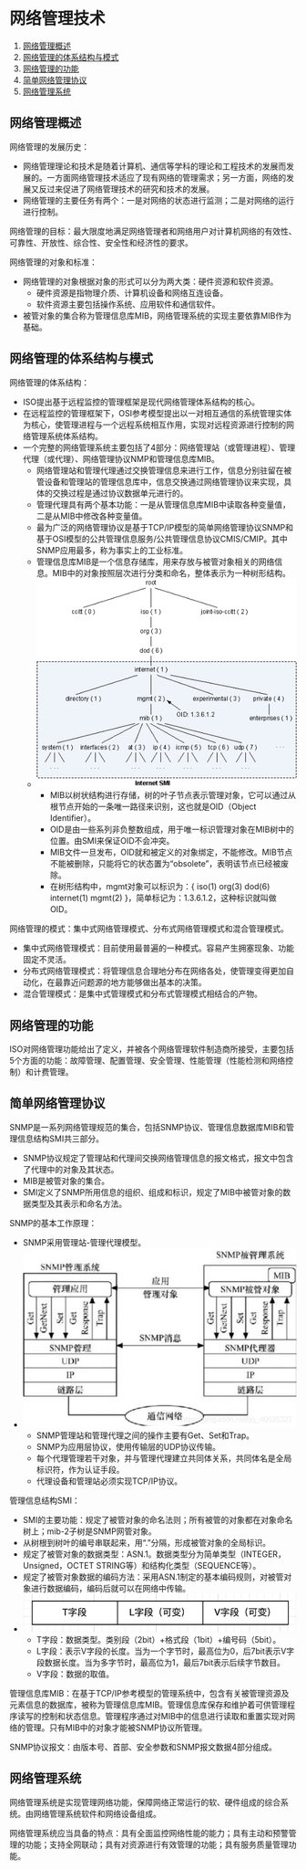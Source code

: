 # 网络管理技术

1.  [网络管理概述](#网络管理概述)
2.  [网络管理的体系结构与模式](#网络管理的体系结构与模式)
3.  [网络管理的功能](#网络管理的功能)
4.  [简单网络管理协议](#简单网络管理协议)
5.  [网络管理系统](#网络管理系统)

## 网络管理概述

网络管理的发展历史：

*   网络管理理论和技术是随着计算机、通信等学科的理论和工程技术的发展而发展的。一方面网络管理技术适应了现有网络的管理需求；另一方面，网络的发展又反过来促进了网络管理技术的研究和技术的发展。
*   网络管理的主要任务有两个：一是对网络的状态进行监测；二是对网络的运行进行控制。

网络管理的目标：最大限度地满足网络管理者和网络用户对计算机网络的有效性、可靠性、开放性、综合性、安全性和经济性的要求。

网络管理的对象和标准：

*   网络管理的对象根据对象的形式可以分为两大类：硬件资源和软件资源。
    *   硬件资源是指物理介质、计算机设备和网络互连设备。
    *   软件资源主要包括操作系统、应用软件和通信软件。
*   被管对象的集合称为管理信息库MIB，网络管理系统的实现主要依靠MIB作为基础。

## 网络管理的体系结构与模式

网络管理的体系结构：

*   ISO提出基于远程监控的管理框架是现代网络管理体系结构的核心。
*   在远程监控的管理框架下，OSI参考模型提出以一对相互通信的系统管理实体为核心，使管理进程与一个远程系统相互作用，实现对远程资源进行控制的网络管理系统体系结构。
*   一个完整的网络管理系统主要包括了4部分：网络管理站（或管理进程）、管理代理（或代理）、网络管理协议NMP和管理信息库MIB。
    *   网络管理站和管理代理通过交换管理信息来进行工作，信息分别驻留在被管设备和管理站的管理信息库中，信息交换通过网络管理协议来实现，具体的交换过程是通过协议数据单元进行的。
    *   管理代理具有两个基本功能：一是从管理信息库MIB中读取各种变量值，二是从MIB中修改各种变量值。
    *   最为广泛的网络管理协议是基于TCP/IP模型的简单网络管理协议SNMP和基于OSI模型的公共管理信息服务/公共管理信息协议CMIS/CMIP。其中SNMP应用最多，称为事实上的工业标准。
    *   管理信息库MIB是一个信息存储库，用来存放与被管对象相关的网络信息。MIB中的对象按照层次进行分类和命名，整体表示为一种树形结构。
    *   ![管理信息结构](resources/internet_smi.png)
        *   MIB以树状结构进行存储，树的叶子节点表示管理对象，它可以通过从根节点开始的一条唯一路径来识别，这也就是OID（Object Identifier）。
        *   OID是由一些系列非负整数组成，用于唯一标识管理对象在MIB树中的位置。由SMI来保证OID不会冲突。
        *   MIB文件一旦发布，OID就和被定义的对象绑定，不能修改。MIB节点不能被删除，只能将它的状态置为“obsolete”，表明该节点已经被废除。
        *   在树形结构中，mgmt对象可以标识为：{ iso(1) org(3) dod(6) internet(1) mgmt(2) }，简单标记为：1.3.6.1.2，这种标识就叫做OID。

网络管理的模式：集中式网络管理模式、分布式网络管理模式和混合管理模式。

*   集中式网络管理模式：目前使用最普遍的一种模式。容易产生拥塞现象、功能固定不灵活。
*   分布式网络管理模式：将管理信息合理地分布在网络各处，使管理变得更加自动化，在最靠近问题源的地方能够做出基本的决策。
*   混合管理模式：是集中式管理模式和分布式管理模式相结合的产物。

## 网络管理的功能

ISO对网络管理功能给出了定义，并被各个网络管理软件制造商所接受，主要包括5个方面的功能：故障管理、配置管理、安全管理、性能管理（性能检测和网络控制）和计费管理。

## 简单网络管理协议

SNMP是一系列网络管理规范的集合，包括SNMP协议、管理信息数据库MIB和管理信息结构SMI共三部分。

*   SNMP协议规定了管理站和代理间交换网络管理信息的报文格式，报文中包含了代理中的对象及其状态。
*   MIB是被管对象的集合。
*   SMI定义了SNMP所用信息的组织、组成和标识，规定了MIB中被管对象的数据类型及其表示和命名方法。

SNMP的基本工作原理：

*   SNMP采用管理站-管理代理模型。
*   ![简单网络管理协议模型](resources/snmp_model.png)
    *   SNMP管理站和管理代理之间的操作主要有Get、Set和Trap。
    *   SNMP为应用层协议，使用传输层的UDP协议传输。
    *   每个代理管理若干对象，并与管理代理建立共同体关系，共同体名是全局标识符，作为认证手段。
    *   代理设备和管理站必须实现TCP/IP协议。

管理信息结构SMI：

*   SMI的主要功能：规定了被管对象的命名法则；所有被管的对象都在对象命名树上；mib-2子树是SNMP网管对象。
*   从树根到树叶的编号串联起来，用“.”分隔，形成被管对象的全局标识。
*   规定了被管对象的数据类型：ASN.1。数据类型分为简单类型（INTEGER，Unsigned，OCTET STRING等）和结构化类型（SEQUENCE等）。
*   规定了被管对象数据的编码方法：采用ASN.1制定的基本编码规则，对被管对象进行数据编码，编码后就可以在网络中传输。
*   ![ASN.1编码方法](resources/asn1_coding_method.png)
    *   T字段：数据类型。类别段（2bit）+格式段（1bit）+编号码（5bit）。
    *   L字段：表示V字段的长度。当为一个字节时，最高位为0，后7bit表示V字段数据长度。当为多字节时，最高位为1，最后7bit表示后续字节数目。
    *   V字段：数据的取值。

管理信息库MIB：在基于TCP/IP参考模型的管理系统中，包含有关被管理资源及元素信息的数据库，被称为管理信息库MIB。管理信息库保存和维护着可供管理程序读写的控制和状态信息。管理程序通过对MIB中的信息进行读取和重置实现对网络的管理。只有MIB中的对象才能被SNMP协议所管理。

SNMP协议报文：由版本号、首部、安全参数和SNMP报文数据4部分组成。

## 网络管理系统

网络管理系统是实现管理网络功能，保障网络正常运行的软、硬件组成的综合系统。由网络管理系统软件和网络设备组成。

网络管理系统应当具备的特点：具有全面监控网络性能的能力；具有主动和预警管理的功能；支持全网联动；具有对资源进行有效管理的功能；具有服务质量管理功能。
